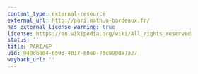 ```yaml
---
content_type: external-resource
external_url: http://pari.math.u-bordeaux.fr/
has_external_license_warning: true
license: https://en.wikipedia.org/wiki/All_rights_reserved
status: ''
title: PARI/GP
uid: 940d6804-6593-4017-80e0-78c990de7a27
wayback_url: ''
---
```

